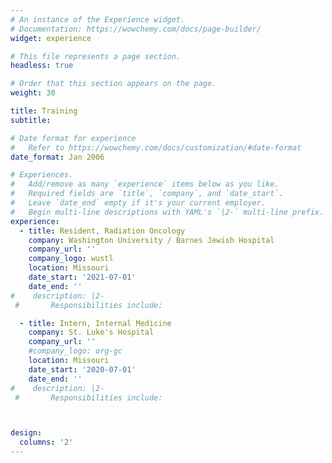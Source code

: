 ```yaml
---
# An instance of the Experience widget.
# Documentation: https://wowchemy.com/docs/page-builder/
widget: experience

# This file represents a page section.
headless: true

# Order that this section appears on the page.
weight: 30

title: Training
subtitle:

# Date format for experience
#   Refer to https://wowchemy.com/docs/customization/#date-format
date_format: Jan 2006

# Experiences.
#   Add/remove as many `experience` items below as you like.
#   Required fields are `title`, `company`, and `date_start`.
#   Leave `date_end` empty if it's your current employer.
#   Begin multi-line descriptions with YAML's `|2-` multi-line prefix.
experience:
  - title: Resident, Radiation Oncology
    company: Washington University / Barnes Jewish Hospital
    company_url: ''
    company_logo: wustl
    location: Missouri
    date_start: '2021-07-01'
    date_end: ''
#    description: |2-
 #       Responsibilities include:

  - title: Intern, Internal Medicine
    company: St. Luke's Hospital
    company_url: ''
    #company_logo: org-gc
    location: Missouri
    date_start: '2020-07-01'
    date_end: ''
#    description: |2-
 #       Responsibilities include:



design:
  columns: '2'
---
```


